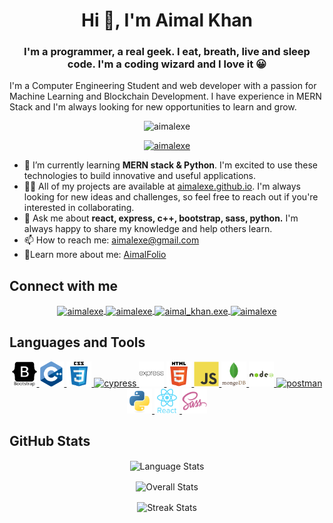 # <h1 align="center">Hi 👋, I'm Aimal Khan</h1>
<h3 align="center">
  I'm a programmer, a real geek. I eat, breath, live and sleep code. I'm a coding wizard and I love it 😀<br>
</h3>
I'm a Computer Engineering Student and web developer with a passion for Machine Learning and Blockchain Development. I have experience in MERN Stack and I'm always looking for new opportunities to learn and grow.

<!-- Profile Views -->
<p align="center">
    <img
        src="https://komarev.com/ghpvc/?username=aimalexe&label=Profile%20views&color=0e75b6&style=flat"
        alt="aimalexe"
    />
</p>

<!-- GitHub Trophies -->
<p align="center">
    <a href="https://github.com/ryo-ma/github-profile-trophy">
        <img
            src="https://github-profile-trophy.vercel.app/?username=aimalexe"
            alt="aimalexe"
        />
    </a>
</p>



* 🌱 I’m currently learning **MERN stack & Python**. I'm excited to use these technologies to build innovative and useful applications.
* 👨‍💻 All of my projects are available at [aimalexe.github.io](aimalexe.github.io). I'm always looking for new ideas and challenges, so feel free to reach out if you're interested in collaborating.
* 💬 Ask me about **react, express, c++, bootstrap, sass, python.** I'm always happy to share my knowledge and help others learn.
* 📫 How to reach me: [aimalexe@gmail.com](mailto:aimalexe@gmail.com)
* 🔗Learn more about me: [AimalFolio](https://aimal.pk)

## Connect with me
<p align="center">
    <a href="https://linkedin.com/in/aimalexe" target="blank"
        ><img
            align="center"
            src="https://raw.githubusercontent.com/rahuldkjain/github-profile-readme-generator/master/src/images/icons/Social/linked-in-alt.svg"
            alt="aimalexe"
            height="30"
            width="40"
        />
    </a>
    <a href="https://fb.com/aimalexe" target="blank"
        ><img
            align="center"
            src="https://raw.githubusercontent.com/rahuldkjain/github-profile-readme-generator/master/src/images/icons/Social/facebook.svg"
            alt="aimalexe"
            height="30"
            width="40"
        />
    </a>
    <a href="https://instagram.com/aimal_khan.exe" target="blank"
        ><img
            align="center"
            src="https://raw.githubusercontent.com/rahuldkjain/github-profile-readme-generator/master/src/images/icons/Social/instagram.svg"
            alt="aimal_khan.exe"
            height="30"
            width="40"
        />
    </a>
    <a href="https://www.leetcode.com/aimalexe" target="blank"
        ><img
            align="center"
            src="https://raw.githubusercontent.com/rahuldkjain/github-profile-readme-generator/master/src/images/icons/Social/leet-code.svg"
            alt="aimalexe"
            height="30"
            width="40"
        />
    </a>
</p>


## Languages and Tools
<p align="center">
    <a href="https://getbootstrap.com" target="_blank" rel="noreferrer">
        <img
            src="https://raw.githubusercontent.com/devicons/devicon/master/icons/bootstrap/bootstrap-plain-wordmark.svg"
            alt="bootstrap"
            width="40"
            height="40"
        />
    </a>
    <a href="https://www.w3schools.com/cpp/" target="_blank" rel="noreferrer">
        <img
            src="https://raw.githubusercontent.com/devicons/devicon/master/icons/cplusplus/cplusplus-original.svg"
            alt="cplusplus"
            width="40"
            height="40"
        />
    </a>
    <a href="https://www.w3schools.com/css/" target="_blank" rel="noreferrer">
        <img
            src="https://raw.githubusercontent.com/devicons/devicon/master/icons/css3/css3-original-wordmark.svg"
            alt="css3"
            width="40"
            height="40"
        />
    </a>
    <a href="https://jestjs.io/" target="_blank" rel="noreferrer">
        <img
            src="https://www.svgrepo.com/show/353930/jest.svg"
            alt="cypress"
            width="40"
            height="40"
        />
    </a>
    <a href="https://expressjs.com" target="_blank" rel="noreferrer">
        <img
            src="https://raw.githubusercontent.com/devicons/devicon/master/icons/express/express-original-wordmark.svg"
            alt="express"
            width="40"
            height="40"
        />
    </a>
    <a href="https://www.w3.org/html/" target="_blank" rel="noreferrer">
        <img
            src="https://raw.githubusercontent.com/devicons/devicon/master/icons/html5/html5-original-wordmark.svg"
            alt="html5"
            width="40"
            height="40"
        />
    </a>
    <a
        href="https://developer.mozilla.org/en-US/docs/Web/JavaScript"
        target="_blank"
        rel="noreferrer"
    >
        <img
            src="https://raw.githubusercontent.com/devicons/devicon/master/icons/javascript/javascript-original.svg"
            alt="javascript"
            width="40"
            height="40"
        />
    </a>
    <a href="https://www.mongodb.com/" target="_blank" rel="noreferrer">
        <img
            src="https://raw.githubusercontent.com/devicons/devicon/master/icons/mongodb/mongodb-original-wordmark.svg"
            alt="mongodb"
            width="40"
            height="40"
        />
    </a>
    <a href="https://nodejs.org" target="_blank" rel="noreferrer">
        <img
            src="https://raw.githubusercontent.com/devicons/devicon/master/icons/nodejs/nodejs-original-wordmark.svg"
            alt="nodejs"
            width="40"
            height="40"
        />
    </a>
    <a href="https://postman.com" target="_blank" rel="noreferrer">
        <img
            src="https://www.vectorlogo.zone/logos/getpostman/getpostman-icon.svg"
            alt="postman"
            width="40"
            height="40"
        />
    </a>
    <a href="https://www.python.org" target="_blank" rel="noreferrer">
        <img
            src="https://raw.githubusercontent.com/devicons/devicon/master/icons/python/python-original.svg"
            alt="python"
            width="40"
            height="40"
        />
    </a>
    <a href="https://reactjs.org/" target="_blank" rel="noreferrer">
        <img
            src="https://raw.githubusercontent.com/devicons/devicon/master/icons/react/react-original-wordmark.svg"
            alt="react"
            width="40"
            height="40"
        />
    </a>
    <a href="https://sass-lang.com" target="_blank" rel="noreferrer">
        <img
            src="https://raw.githubusercontent.com/devicons/devicon/master/icons/sass/sass-original.svg"
            alt="sass"
            width="40"
            height="40"
        />
    </a>
</p>


## GitHub Stats

<p align="center">
    <img
        align="center"
        src="https://github-readme-stats.vercel.app/api/top-langs?username=aimalexe&show_icons=true&locale=en&layout=compact"
        alt="Language Stats"
    />
</p>

<p align="center">
    <img
        align="center"
        src="https://github-readme-stats.vercel.app/api?username=aimalexe&show_icons=true&locale=en"
        alt="Overall Stats"
    />
</p>

<p align="center">
    <img
        align="center"
        src="https://github-readme-streak-stats.herokuapp.com/?user=aimalexe&"
        alt="Streak Stats"
    />
</p>
